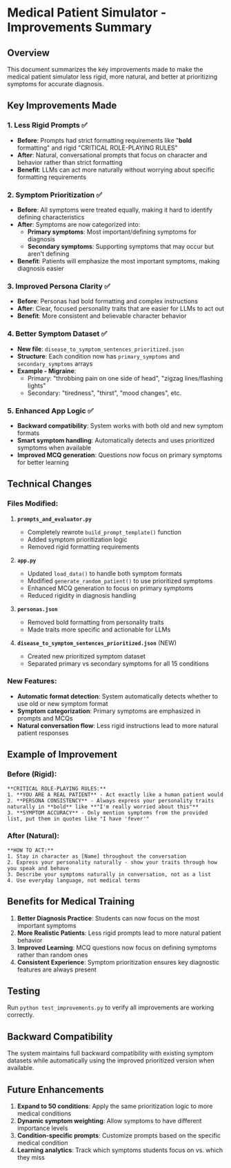 # Medical Patient Simulator - Improvements Summary

## Overview
This document summarizes the key improvements made to make the medical patient simulator less rigid, more natural, and better at prioritizing symptoms for accurate diagnosis.

## Key Improvements Made

### 1. **Less Rigid Prompts** ✅
- **Before**: Prompts had strict formatting requirements like "**bold** formatting" and rigid "CRITICAL ROLE-PLAYING RULES"
- **After**: Natural, conversational prompts that focus on character and behavior rather than strict formatting
- **Benefit**: LLMs can act more naturally without worrying about specific formatting requirements

### 2. **Symptom Prioritization** ✅
- **Before**: All symptoms were treated equally, making it hard to identify defining characteristics
- **After**: Symptoms are now categorized into:
  - **Primary symptoms**: Most important/defining symptoms for diagnosis
  - **Secondary symptoms**: Supporting symptoms that may occur but aren't defining
- **Benefit**: Patients will emphasize the most important symptoms, making diagnosis easier

### 3. **Improved Persona Clarity** ✅
- **Before**: Personas had bold formatting and complex instructions
- **After**: Clear, focused personality traits that are easier for LLMs to act out
- **Benefit**: More consistent and believable character behavior

### 4. **Better Symptom Dataset** ✅
- **New file**: `disease_to_symptom_sentences_prioritized.json`
- **Structure**: Each condition now has `primary_symptoms` and `secondary_symptoms` arrays
- **Example - Migraine**:
  - Primary: "throbbing pain on one side of head", "zigzag lines/flashing lights"
  - Secondary: "tiredness", "thirst", "mood changes", etc.

### 5. **Enhanced App Logic** ✅
- **Backward compatibility**: System works with both old and new symptom formats
- **Smart symptom handling**: Automatically detects and uses prioritized symptoms when available
- **Improved MCQ generation**: Questions now focus on primary symptoms for better learning

## Technical Changes

### Files Modified:
1. **`prompts_and_evaluator.py`**
   - Completely rewrote `build_prompt_template()` function
   - Added symptom prioritization logic
   - Removed rigid formatting requirements

2. **`app.py`**
   - Updated `load_data()` to handle both symptom formats
   - Modified `generate_random_patient()` to use prioritized symptoms
   - Enhanced MCQ generation to focus on primary symptoms
   - Reduced rigidity in diagnosis handling

3. **`personas.json`**
   - Removed bold formatting from personality traits
   - Made traits more specific and actionable for LLMs

4. **`disease_to_symptom_sentences_prioritized.json`** (NEW)
   - Created new prioritized symptom dataset
   - Separated primary vs secondary symptoms for all 15 conditions

### New Features:
- **Automatic format detection**: System automatically detects whether to use old or new symptom format
- **Symptom categorization**: Primary symptoms are emphasized in prompts and MCQs
- **Natural conversation flow**: Less rigid instructions lead to more natural patient responses

## Example of Improvement

### Before (Rigid):
```
**CRITICAL ROLE-PLAYING RULES:**
1. **YOU ARE A REAL PATIENT** - Act exactly like a human patient would
2. **PERSONA CONSISTENCY** - Always express your personality traits naturally in **bold** like **"I'm really worried about this"**
3. **SYMPTOM ACCURACY** - Only mention symptoms from the provided list, put them in quotes like "I have 'fever'"
```

### After (Natural):
```
**HOW TO ACT:**
1. Stay in character as [Name] throughout the conversation
2. Express your personality naturally - show your traits through how you speak and behave
3. Describe your symptoms naturally in conversation, not as a list
4. Use everyday language, not medical terms
```

## Benefits for Medical Training

1. **Better Diagnosis Practice**: Students can now focus on the most important symptoms
2. **More Realistic Patients**: Less rigid prompts lead to more natural patient behavior
3. **Improved Learning**: MCQ questions now focus on defining symptoms rather than random ones
4. **Consistent Experience**: Symptom prioritization ensures key diagnostic features are always present

## Testing

Run `python test_improvements.py` to verify all improvements are working correctly.

## Backward Compatibility

The system maintains full backward compatibility with existing symptom datasets while automatically using the improved prioritized version when available.

## Future Enhancements

1. **Expand to 50 conditions**: Apply the same prioritization logic to more medical conditions
2. **Dynamic symptom weighting**: Allow symptoms to have different importance levels
3. **Condition-specific prompts**: Customize prompts based on the specific medical condition
4. **Learning analytics**: Track which symptoms students focus on vs. which they miss
